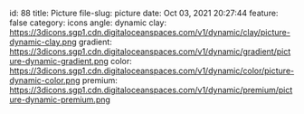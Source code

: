 id: 88
title: Picture 
file-slug: picture
date: Oct 03, 2021 20:27:44
feature: false
category: icons
angle: dynamic
clay: https://3dicons.sgp1.cdn.digitaloceanspaces.com/v1/dynamic/clay/picture-dynamic-clay.png
gradient: https://3dicons.sgp1.cdn.digitaloceanspaces.com/v1/dynamic/gradient/picture-dynamic-gradient.png
color: https://3dicons.sgp1.cdn.digitaloceanspaces.com/v1/dynamic/color/picture-dynamic-color.png
premium: https://3dicons.sgp1.cdn.digitaloceanspaces.com/v1/dynamic/premium/picture-dynamic-premium.png

